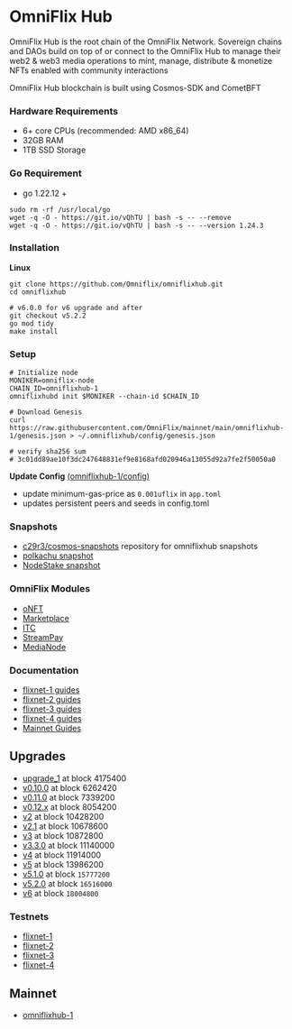 # OmniFlix Hub

OmniFlix Hub is the root chain of the OmniFlix Network. Sovereign chains and DAOs build on top of or connect to the OmniFlix Hub to manage their web2 & web3 media operations to mint, manage, distribute & monetize NFTs enabled with community interactions

OmniFlix Hub blockchain is built using Cosmos-SDK and CometBFT

### Hardware Requirements
 - 6+ core CPUs (recommended: AMD x86_64)
 - 32GB RAM
 - 1TB SSD Storage

### Go Requirement
- go 1.22.12 +
```
sudo rm -rf /usr/local/go
wget -q -O - https://git.io/vQhTU | bash -s -- --remove
wget -q -O - https://git.io/vQhTU | bash -s -- --version 1.24.3
 ```

### Installation

**Linux**

```
git clone https://github.com/Omniflix/omniflixhub.git
cd omniflixhub

# v6.0.0 for v6 upgrade and after
git checkout v5.2.2 
go mod tidy
make install
```

### Setup

```
# Initialize node
MONIKER=omniflix-node
CHAIN_ID=omniflixhub-1
omniflixhubd init $MONIKER --chain-id $CHAIN_ID

# Download Genesis
curl https://raw.githubusercontent.com/OmniFlix/mainnet/main/omniflixhub-1/genesis.json > ~/.omniflixhub/config/genesis.json

# verify sha256 sum 
# 3c01dd89ae10f3dc247648831ef9e8168afd020946a13055d92a7fe2f50050a0
```
**Update Config** [(omniflixhub-1/config)](https://github.com/OmniFlix/docs/blob/main/guides/mainnet/omniflixhub-1/run-full-node.md#2-update-config)
- update minimum-gas-price as `0.001uflix` in `app.toml`
- updates persistent peers and seeds in config.toml 


### Snapshots
 - [c29r3/cosmos-snapshots](https://github.com/c29r3/cosmos-snapshots) repository for omniflixhub snapshots
 - [polkachu snapshot](https://polkachu.com/tendermint_snapshots/omniflix) 
 - [NodeStake snapshot](https://nodestake.top/omniflix)
   
### OmniFlix Modules
- [oNFT](https://github.com/OmniFlix/omniflixhub/tree/main/x/onft)
- [Marketplace](https://github.com/OmniFlix/omniflixhub/tree/main/marketplace)
- [ITC](https://github.com/OmniFlix/omniflixhub/tree/main/itc)
- [StreamPay](https://github.com/OmniFlix/streampay)
- [MediaNode](https://github.com/OmniFlix/omniflixhub/tree/main/medianode)
 
### Documentation

- [flixnet-1 guides](https://github.com/OmniFlix/docs/tree/main/guides/testnets/flixnet-1)
- [flixnet-2 guides](https://github.com/OmniFlix/docs/tree/main/guides/testnets/flixnet-2)
- [flixnet-3 guides](https://github.com/OmniFlix/docs/tree/main/guides/testnets/flixnet-3)
- [flixnet-4 guides](https://github.com/OmniFlix/docs/tree/main/guides/testnets/flixnet-4)
- [Mainnet Guides](https://github.com/OmniFlix/docs/tree/main/guides/mainnet)

## Upgrades
 - [upgrade_1](https://github.com/OmniFlix/docs/blob/main/guides/mainnet/omniflixhub-1/upgrades/upgrade_1.md) at block 4175400
 - [v0.10.0](https://github.com/OmniFlix/docs/blob/main/guides/mainnet/omniflixhub-1/upgrades/v0.10.0-upgrade.md) at block 6262420
 - [v0.11.0](https://github.com/OmniFlix/docs/blob/main/guides/mainnet/omniflixhub-1/upgrades/v0.11.0-upgrade.md) at block 7339200
 - [v0.12.x](https://github.com/OmniFlix/docs/blob/main/guides/mainnet/omniflixhub-1/upgrades/v0.12.x-upgrade.md) at block 8054200
 - [v2](https://github.com/OmniFlix/docs/blob/main/guides/mainnet/omniflixhub-1/upgrades/v2-upgrade.md) at block 10428200
 - [v2.1]((https://github.com/OmniFlix/docs/blob/main/guides/mainnet/omniflixhub-1/upgrades/v2.1-upgrade.md)) at block 10678600
 - [v3]((https://github.com/OmniFlix/docs/blob/main/guides/mainnet/omniflixhub-1/upgrades/v3-upgrade.md)) at block 10872800
 - [v3.3.0]((https://github.com/OmniFlix/docs/blob/main/guides/mainnet/omniflixhub-1/upgrades/v3.3.0-upgrade.md)) at block 11140000
 - [v4]((https://github.com/OmniFlix/docs/blob/main/guides/mainnet/omniflixhub-1/upgrades/v4-upgrade.md)) at block 11914000
 - [v5](https://github.com/OmniFlix/docs/blob/main/guides/mainnet/omniflixhub-1/upgrades/v5-upgrade.md) at block 13986200
 - [v5.1.0](https://github.com/OmniFlix/docs/blob/main/guides/mainnet/omniflixhub-1/upgrades/v5.1.0-upgrade.md) at block `15777200`
 - [v5.2.0](https://github.com/OmniFlix/docs/blob/main/guides/mainnet/omniflixhub-1/upgrades/v5.2.0-upgrade.md) at block `16516000`
  - [v6](https://github.com/OmniFlix/docs/blob/main/guides/mainnet/omniflixhub-1/upgrades/v6-upgrade.md) at block `18004800`

### Testnets

- [flixnet-1](https://github.com/OmniFlix/testnets/tree/main/flixnet-1)
- [flixnet-2](https://github.com/OmniFlix/testnets/tree/main/flixnet-2)
- [flixnet-3](https://github.com/OmniFlix/testnets/tree/main/flixnet-3)
- [flixnet-4](https://github.com/OmniFlix/testnets/tree/main/flixnet-4)

## Mainnet
- [omniflixhub-1](https://github.com/OmniFlix/mainnet/tree/main/omniflixhub-1)

